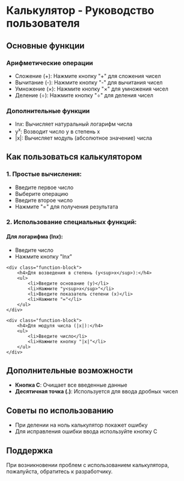 <h1>Калькулятор - Руководство пользователя</h1>

<h2>Основные функции</h2>

<h3>Арифметические операции</h3>
<div class="function">
    <ul>
        <li>Сложение (+): Нажмите кнопку "+" для сложения чисел</li>
        <li>Вычитание (-): Нажмите кнопку "-" для вычитания чисел</li>
        <li>Умножение (×): Нажмите кнопку "×" для умножения чисел</li>
        <li>Деление (÷): Нажмите кнопку "÷" для деления чисел</li>
    </ul>
</div>

<h3>Дополнительные функции</h3>
<div class="function">
    <ul>
        <li>ln<i>x</i>: Вычисляет натуральный логарифм числа</li>
        <li>y<sup>x</sup>: Возводит число y в степень x</li>
        <li>|x|: Вычисляет модуль (абсолютное значение) числа</li>
    </ul>
</div>

<h2>Как пользоваться калькулятором</h2>

<div class="instruction-block">
    <h3>1. Простые вычисления:</h3>
    <ul>
        <li>Введите первое число</li>
        <li>Выберите операцию</li>
        <li>Введите второе число</li>
        <li>Нажмите "=" для получения результата</li>
    </ul>
</div>

<div class="instruction-block">
    <h3>2. Использование специальных функций:</h3>
    <div class="function-block">
        <h4>Для логарифма (ln<i>x</i>):</h4>
        <ul>
            <li>Введите число</li>
            <li>Нажмите кнопку "ln<i>x</i>"</li>
        </ul>
    </div>
    
    <div class="function-block">
        <h4>Для возведения в степень (y<sup>x</sup>):</h4>
        <ul>
            <li>Введите основание (y)</li>
            <li>Нажмите "y<sup>x</sup>"</li>
            <li>Введите показатель степени (x)</li>
            <li>Нажмите "="</li>
        </ul>
    </div>
    
    <div class="function-block">
        <h4>Для модуля числа (|x|):</h4>
        <ul>
            <li>Введите число</li>
            <li>Нажмите кнопку "|x|"</li>
        </ul>
    </div>
</div>

<h2>Дополнительные возможности</h2>
<div class="features-block">
    <ul>
        <li><strong>Кнопка C</strong>: Очищает все введенные данные</li>
        <li><strong>Десятичная точка (.)</strong>: Используется для ввода дробных чисел</li>
    </ul>
</div>

<h2>Советы по использованию</h2>
<div class="tips-block">
    <ul>
        <li>При делении на ноль калькулятор покажет ошибку</li>
        <li>Для исправления ошибки ввода используйте кнопку C</li>
    </ul>
</div>

<h2>Поддержка</h2>
<div class="support-block">
    <p>При возникновении проблем с использованием калькулятора, пожалуйста, обратитесь к разработчику.</p>
</div>